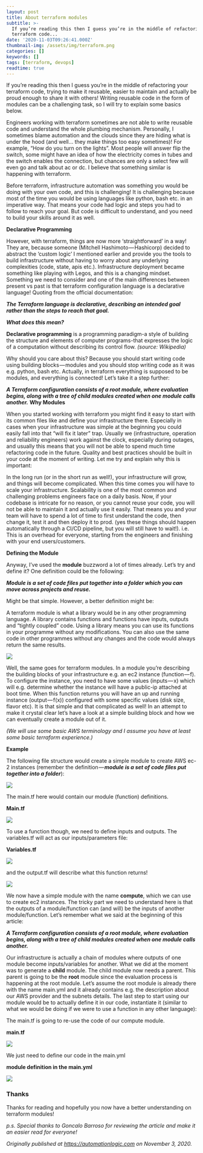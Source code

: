 ```yaml
---
layout: post
title: About terraform modules
subtitle: >-
  If you’re reading this then I guess you’re in the middle of refactoring your
  terraform code...
date: '2020-11-03T09:26:41.000Z'
thumbnail-img: /assets/img/terraform.png
categories: []
keywords: []
tags: [terraform, devops]
readtime: true
---
```


If you’re reading this then I guess you’re in the middle of refactoring your terraform code, trying to make it reusable, easier to maintain and actually be proud enough to share it with others! Writing reusable code in the form of modules can be a challenging task, so I will try to explain some basics below.

Engineers working with terraform sometimes are not able to write reusable code and understand the whole plumbing mechanism. Personally, I sometimes blame automation and the clouds since they are hiding what is under the hood (and well… they make things too easy sometimes)! For example, “How do you turn on the lights”. Most people will answer flip the switch, some might have an idea of how the electricity comes in tubes and the switch enables the connection, but chances are only a select few will even go and talk about ac or dc. I believe that something similar is happening with terraform.

Before terraform, infrastructure automation was something you would be doing with your own code, and this is challenging! It is challenging because most of the time you would be using languages like python, bash etc. in an imperative way. That means your code had logic and steps you had to follow to reach your goal. But code is difficult to understand, and you need to build your skills around it as well.

**Declarative Programming**

However, with terraform, things are now more ‘straightforward’ in a way! They are, because someone (Mitchell Hashimoto — Hashicorp) decided to abstract the ‘custom logic’ I mentioned earlier and provide you the tools to build infrastructure without having to worry about any underlying complexities (code, state, apis etc.). Infrastructure deployment became something like playing with Legos, and this is a changing mindset. Something we need to consider and one of the main differences between present vs past is that terraform configuration language is a declarative language! Quoting from the official documentation:

**_The Terraform language is declarative, describing an intended goal rather than the steps to reach that goal._**

**_What does this mean?_**

**Declarative programming** is a programming paradigm-a style of building the structure and elements of computer programs-that expresses the logic of a computation without describing its control flow. _(source: Wikipedia)_

Why should you care about this? Because you should start writing code using building blocks — modules and you should stop writing code as it was e.g. python, bash etc. Actually, in terraform everything is supposed to be modules, and everything is connected! Let’s take it a step further:

**_A Terraform configuration consists of a root module, where evaluation begins, along with a tree of child modules created when one module calls another._** **Why Modules**

When you started working with terraform you might find it easy to start with its common files like and define your infrastructure there. Especially in cases when your infrastructure was simple at the beginning you could easily fall into that “will fix it later” trap. Usually we (infrastructure, operation and reliability engineers) work against the clock, especially during outages, and usually this means that you will not be able to spend much time refactoring code in the future. Quality and best practices should be built in your code at the moment of writing. Let me try and explain why this is important:

In the long run (or in the short run as well!), your infrastructure will grow, and things will become complicated. When this time comes you will have to scale your infrastructure. Scalability is one of the most common and challenging problems engineers face on a daily basis. Now, if your codebase is intricate for no reason, or you cannot reuse your code, you will not be able to maintain it and actually use it easily. That means you and your team will have to spend a lot of time to first understand the code, then change it, test it and then deploy it to prod. (yes these things should happen automatically through a CI/CD pipeline, but you will still have to wait!). i.e. This is an overhead for everyone, starting from the engineers and finishing with your end users/customers.

**Defining the Module**

Anyway, I’ve used the **module** buzzword a lot of times already. Let’s try and define it? One definition could be the following:

**_Module is a set of code files put together into a folder which you can move across projects and reuse._**

Might be that simple. However, a better definition might be:

A terraform module is what a library would be in any other programming language. A library contains functions and functions have inputs, outputs and “tightly coupled” code. Using a library means you can use its functions in your programme without any modifications. You can also use the same code in other programmes without any changes and the code would always return the same results.

![](/assets/img/0__l01WlzMiZx9wUTez.png)

Well, the same goes for terraform modules. In a module you’re describing the building blocks of your infrastructure e.g. an ec2 instance (function — f). To configure the instance, you need to have some values (inputs — x) which will e.g. determine whether the instance will have a public-ip attached at boot time. When this function returns you will have an up and running instance (output — f(x)) configured with some specific values (disk size, flavor etc). It is that simple and that complicated as well! In an attempt to make it crystal clear let’s have a look at a simple building block and how we can eventually create a module out of it.

_(We will use some basic AWS terminology and I assume you have at least some basic terraform experience.)_

**Example**

The following file structure would create a simple module to create AWS ec-2 instances (remember the definition — **_module is a set of code files put together into a folder_**):

![](/assets/img/0__osOpLszPvFvYz__EK.png)

The main.tf here would contain our module (function) definitions.

**Main.tf**

![](/assets/img/0____aRETfbBhcL3qX6w.png)

To use a function though, we need to define inputs and outputs. The variables.tf will act as our inputs/parameters file:

**Variables.tf**

![](/assets/img/0__cEoVQf90qN5lfAp3.png)

and the output.tf will describe what this function returns!

![](/assets/img/0__o70tztzncWJHVcy0.png)

We now have a simple module with the name **compute**, which we can use to create ec2 instances. The tricky part we need to understand here is that the outputs of a module/function can (and will) be the inputs of another module/function. Let’s remember what we said at the beginning of this article:

**_A Terraform configuration consists of a root module, where evaluation begins, along with a tree of child modules created when one module calls another._**

Our infrastructure is actually a chain of modules where outputs of one module become inputs/variables for another. What we did at the moment was to generate a **child** module. The child module now needs a parent. This parent is going to be the **root** module since the evaluation process is happening at the root module. Let’s assume the root module is already there with the name main.yml and it already contains e.g. the description about our AWS provider and the subnets details. The last step to start using our module would be to actually define it in our code, instantiate it (similar to what we would be doing if we were to use a function in any other language):

The main.tf is going to re-use the code of our compute module.

**main.tf**

![](/assets/img/0__YZEqBRkrVbOrNXVh.png)

We just need to define our code in the main.yml

**module definition in the main.yml**

![](/assets/img/0__EcdLozDRaXCSwah__.png)

### Thanks

Thanks for reading and hopefully you now have a better understanding on terraform modules!

_p.s. Special thanks to Goncalo Barroso for reviewing the article and make it an easier read for everyone!_

_Originally published at_ [_https://automationlogic.com_](https://automationlogic.com/about-terraform-modules-an-explainer-by-george-tarnaras/) _on November 3, 2020._